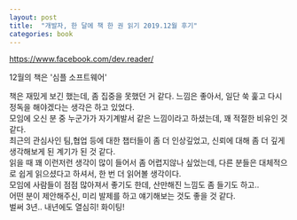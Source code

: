 ```yaml
---
layout: post
title:  "개발자, 한 달에 책 한 권 읽기 2019.12월 후기"
categories: book
---
```


https://www.facebook.com/dev.reader/  

12월의 책은 '심플 소프트웨어'

책은 재밌게 보긴 했는데, 좀 집중을 못했던 거 같다. 느낌은 좋아서, 일단 쑥 훑고 다시 정독을 해야겠다는 생각은 하고 있었다.  
모임에 오신 분 중 누군가가 자기계발서 같은 느낌이라고 하셨는데, 꽤 적절한 비유인 것 같다.  
최근의 관심사인 팀,협업 등에 대한 챕터들이 좀 더 인상깊었고, 신뢰에 대해 좀 더 깊게 생각해보게 된 계기가 된 것 같다.  
읽을 때 꽤 이런저런 생각이 많이 들어서 좀 어렵지않나 싶었는데, 다른 분들은 대체적으로 쉽게 읽으셨다고 하셔서, 한 번 더 읽어볼 생각이다.  
모임에 사람들이 점점 많아져서 좋기도 한데, 산만해진 느낌도 좀 들기도 하고..  
어떤 분이 제안해주신, 미리 발제를 하고 얘기해보는 것도 좋을 것 같다.  
벌써 3년.. 내년에도 열심히! 화이팅!